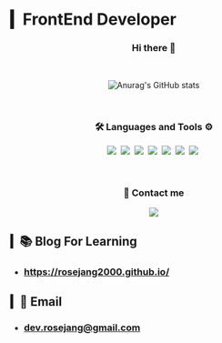 # ▎FrontEnd Developer

<div align="center">
  <h3>Hi there 👋</h3>
  
  <br/>
  
  ![Anurag's GitHub stats](https://github-readme-stats-sand-six-91.vercel.app/api?username=RoseJang2000&show_icons=true&count_private=true&line_height=24&theme=radical&hide=stars)

  <br/>

  <h3>🛠 Languages and Tools ⚙️</h3>
  <p>
    <img src="https://img.shields.io/badge/JavaScript-F7DF1E?style=for-the-badge&logo=JavaScript&logoColor=white"/>&nbsp 
    <img src="https://img.shields.io/badge/TypeScript-3178C6?style=for-the-badge&logo=TypeScript&logoColor=white">&nbsp 
    <img src="https://img.shields.io/badge/HTML-E34F26?style=for-the-badge&logo=HTML5&logoColor=white"/>&nbsp 
    <img src="https://img.shields.io/badge/CSS-1572B6?style=for-the-badge&logo=CSS3&logoColor=white"/>&nbsp 
    <img src="https://img.shields.io/badge/React-61DAFB?style=for-the-badge&logo=React&logoColor=white"/>&nbsp 
    <img src="https://img.shields.io/badge/Git-F05032?style=for-the-badge&logo=Git&logoColor=white"/>&nbsp 
    <img src="https://img.shields.io/badge/Github-181717?style=for-the-badge&logo=GitHub&logoColor=white"/>&nbsp 
  </p>
  
  <br/>
  <h3>💌 Contact me</h3>
  <a href="버튼을 눌렀을 때 이동할 링크" target="_blank"><img src="https://img.shields.io/badge/Gmail-EA4335?style=for-the-badge&logo=Gmail&logoColor=White"/></a>
</div>

## ▎📚 Blog For Learning

- ### https://rosejang2000.github.io/

## ▎💌 Email

- ### dev.rosejang@gmail.com

<!--
**RoseJang2000/RoseJang2000** is a ✨ _special_ ✨ repository because its `README.md` (this file) appears on your GitHub profile.

Here are some ideas to get you started:

- 🔭 I’m currently working on ...
- 🌱 I’m currently learning ...
- 👯 I’m looking to collaborate on ...
- 🤔 I’m looking for help with ...
- 💬 Ask me about ...
- 📫 How to reach me: ...
- 😄 Pronouns: ...
- ⚡ Fun fact: ...
-->
